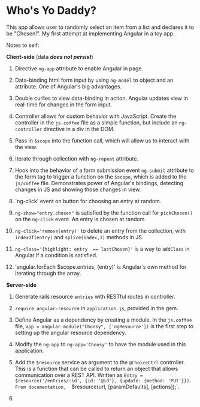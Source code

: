 # **Who's Yo Daddy?** 

This app allows user to randomly select an item from a list and declares it to be "Chosen!".  My first attempt at implementing Angular in a toy app.

Notes to self:

**Client-side** (data **_does not persist_**)

1.  Directive `ng-app` attribute to enable Angular in page.

2.  Data-binding html form input by using `ng-model` to object and an attribute.  One of Angular's big advantages.

3.  Double curlies to view data-binding in action.  Angular updates view in real-time for changes in the form input.

4.  Controller allows for custom behavior with JavaScript.  Create the controller in the `js.coffee` file as a simple function, but include an `ng-controller` directive in a div in the DOM.

5.  Pass in `$scope` into the function call, which will allow us to interact with the view.

6.  Iterate through collection with `ng-repeat` attribute.

7.  Hook into the behavior of a form submission event `ng-submit` attribute to the form tag to trigger a function on the `$scope`, which is added to the `js/coffee` file.  Demonstrates power of Angular's bindings, detecting changes in JS and showing those changes in view.

8.  `ng-click' event on button for choosing an entry at random.

9.  `ng-show="entry.chosen"` is satisfied by the function call for `pickChosen()` on the `ng-click` event.  An entry is chosen at random.

10. `ng-click='remove(entry)'` to delete an entry from the collection, with `indexOf(entry)` and `splice(index,1)` methods in JS.

11. `ng-class='{highlight: entry  == lastChosen}'` is a way to `addClass` in Angular if a condition is satisfied.

12. 'angular.forEach $scope.entries, (entry)' is Angular's own method for iterating through the array.

**Server-side** 

1.  Generate rails resource `entries` with RESTful routes in controller.

2.  `require angular-resource` in `application.js`, provided in the gem.

3.  Define Angular as a dependency by creating a module.  In the `js.coffee` file, `app = angular.module("Choosy", ['ngResource'])` is the first step to setting up the angular resource dependency.

4.  Modify the `ng-app` to `ng-app='Choosy'` to have the module used in this application.

5.  Add the `$resource` service as argument to the `@ChoiceCtrl` controller.  This is a function that can be called to return an object that allows communication over a REST API.  Written as `Entry = $resource('/entries/:id', {id: '@id'}, {update: {method: 'PUT'}}). From documentation, 
`$resource(url, [paramDefaults], [actions]);`.


6.  
















